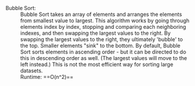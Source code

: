 <dl>
<dt>Bubble Sort: </dt>
<dd>Bubble Sort takes an array of elements and arranges the elements from smallest value to largest. 
This algorithm works by going through elements index by index, stopping and comparing each neighboring indexes, and then swapping the largest values to the right. 
By swapping the largest values to the right, they ultimately 'bubble' to the top.
Smaller elements "sink" to the bottom. 
By default, Bubble Sort sorts elements in ascending order - but it can be directed to do this in descending order as well. (The largest values will move to the left instead.)
This is not the most efficient way for sorting large datasets.<br />
Runtime: ==O(n^2)==
</dd>
</dl>
